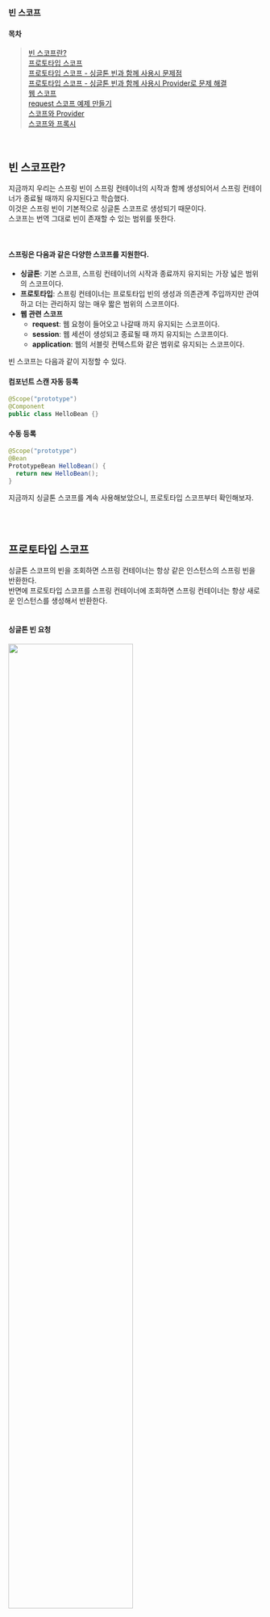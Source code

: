 ### 빈 스코프  

#### 목차  
> [빈 스코프란?](#빈-스코프란)  
> [프로토타입 스코프](#프로토타입-스코프)  
> [프로토타입 스코프 - 싱글톤 빈과 함께 사용시 문제점](#프로토타입-스코프---싱글톤-빈과-함께-사용시-문제점)  
> [프로토타입 스코프 - 싱글톤 빈과 함께 사용시 Provider로 문제 해결](#프로토타입-스코프---싱글톤-빈과-함께-사용시-provider로-문제-해결)  
> [웹 스코프](#웹-스코프)  
> [request 스코프 예제 만들기](#request-스코프-예제-만들기)  
> [스코프와 Provider](#스코프와-provider)  
> [스코프와 프록시](#스코프와-프록시)  

<br>  

## 빈 스코프란?  
지금까지 우리는 스프링 빈이 스프링 컨테이너의 시작과 함께 생성되어서 스프링 컨테이너가 종료될 때까지 유지된다고 학습했다.  
이것은 스프링 빈이 기본적으로 싱글톤 스코프로 생성되기 때문이다.  
스코프는 번역 그대로 빈이 존재할 수 있는 범위를 뜻한다.  

<br>  

#### 스프링은 다음과 같은 다양한 스코프를 지원한다.  
- **싱글톤**: 기본 스코프, 스프링 컨테이너의 시작과 종료까지 유지되는 가장 넓은 범위의 스코프이다.
- **프로토타입**: 스프링 컨테이너는 프로토타입 빈의 생성과 의존관계 주입까지만 관여하고 더는 관리하지 않는 매우 짧은 범위의 스코프이다.
- **웹 관련 스코프**
  - **request**: 웹 요청이 들어오고 나갈때 까지 유지되는 스코프이다.
  - **session**: 웹 세션이 생성되고 종료될 때 까지 유지되는 스코프이다.
  - **application**: 웹의 서블릿 컨텍스트와 같은 범위로 유지되는 스코프이다.

빈 스코프는 다음과 같이 지정할 수 있다. 

#### 컴포넌트 스캔 자동 등록
```java
@Scope("prototype")
@Component
public class HelloBean {}
```

#### 수동 등록
```java
@Scope("prototype")
@Bean
PrototypeBean HelloBean() {
  return new HelloBean();
}
```

지금까지 싱글톤 스코프를 계속 사용해보았으니, 프로토타입 스코프부터 확인해보자.

<br><br>  

## 프로토타입 스코프  
싱글톤 스코프의 빈을 조회하면 스프링 컨테이너는 항상 같은 인스턴스의 스프링 빈을 반환한다.  
반면에 프로토타입 스코프를 스프링 컨테이너에 조회하면 스프링 컨테이너는 항상 새로운 인스턴스를 생성해서 반환한다.  
<br>  

#### 싱글톤 빈 요청
<img src="https://github.com/lpromotion/Inflearn_Spring/assets/88132500/02809971-25d8-4c88-853a-2f95c095888b.png" width="70%">  

1. 싱글톤 스코프의 빈을 스프링 컨테이너에 요청한다.  
2. 스프링 컨테이너는 본인이 관리하는 스프링 빈을 반환한다.  
3. 이후에 스프링 컨테이너에 같은 요청이 와도 같은 객체 인스턴스의 스프링 빈을 반환한다.  
<br>

#### 프로토타입 빈 요청1
<img src="https://github.com/lpromotion/Inflearn_Spring/assets/88132500/36df2711-8874-430d-8d0e-68fbfed5b8fa.png" width="70%">  

1. 프로토타입 스코프의 빈을 스프링 컨테이너에 요청한다.  
2. 스프링 컨테이너는 이 시점에 프로토타입 빈을 생성하고, 필요한 의존관계를 주입한다.  
<br>

#### 프로토타입 빈 요청2
<img src="https://github.com/lpromotion/Inflearn_Spring/assets/88132500/977cfea3-1108-41a6-ae81-a612f475324e.png" width="70%">  

3. 스프링 컨테이너는 생성한 프로토타입 빈을 클라이언트에 반환한다.  
4. 이후에 스프링 컨테이너에 같은 요청이 오면 항상 새로운 프로토타입 빈을 생성해서 반환한다.  
<br>

#### 정리
여기서 **핵심은 스프링 컨테이너는 프로토타입 빈을 생성하고, 의존관계 주입, 초기화까지만 처리한다는 것이다.**  
클라이언트에 빈을 반환하고, 이후 스프링 컨테이너는 생성된 프로토타입 빈을 관리하지 않는다.  
프로토타입 빈을 관리할 책임은 프로토타입 빈을 받은 클라이언트에 있다.  
**그래서 @PreDestroy 같은 종료 메서드가 호출되지 않는다.**
<br>

코드로 확인해보자.
#### 싱글톤 스코프 빈 테스트  
```java
package hello.core.scope;

import jakarta.annotation.PostConstruct;
import jakarta.annotation.PreDestroy;
import org.assertj.core.api.Assertions;
import org.junit.jupiter.api.Test;
import org.springframework.context.annotation.AnnotationConfigApplicationContext;
import org.springframework.context.annotation.Scope;

import static org.assertj.core.api.Assertions.assertThat;

public class SingletonTest {

    @Test
    void singletonBeanFind() {
        AnnotationConfigApplicationContext ac = new AnnotationConfigApplicationContext(SingletonBean.class);
        SingletonBean singletonBean1 = ac.getBean(SingletonBean.class);
        SingletonBean singletonBean2 = ac.getBean(SingletonBean.class);
        System.out.println("singletonBean1 = " + singletonBean1);
        System.out.println("singletonBean2 = " + singletonBean2);
        assertThat(singletonBean1).isSameAs(singletonBean2);

        ac.close();
    }

    @Scope("singleton")
    static class SingletonBean {
        @PostConstruct
        public void init() {
            System.out.println("SingletoneBean.init");
        }
        
        @PreDestroy
        public void destroy() {
            System.out.println("SingletoneBean.destroy");
        }
    }
}
```
먼저 싱글톤 스코프의 빈을 조회하는 `singletonBeanFind()` 테스트를 실행해보자.

#### 실행결과
```text
SingletoneBean.init
singletonBean1 = hello.core.scope.SingletonTest$SingletonBean@7cd1ac19
singletonBean2 = hello.core.scope.SingletonTest$SingletonBean@7cd1ac19
23:18:45.835 [Test worker] DEBUG o.s.c.a.AnnotationConfigApplicationContext --
                Closing org.springframework.context.annotation.AnnotationConfigApplicationContext@62f68dff, started on Sun Jan 28 23:18:45 KST 2024
SingletoneBean.destroy
```

- 초기화 메서드를 실행하고,
- 같은 인스턴스의 빈을 조회하고,
- 종료 메서드까지 정상 호출 된 것을 확인할 수 있다.
<br>

#### 프로토타입 스코프 빈 테스트
```java
package hello.core.scope;

import jakarta.annotation.PostConstruct;
import jakarta.annotation.PreDestroy;
import org.assertj.core.api.Assertions;
import org.junit.jupiter.api.Test;
import org.springframework.context.annotation.AnnotationConfigApplicationContext;
import org.springframework.context.annotation.Scope;

import static org.assertj.core.api.Assertions.*;

public class PrototypeTest {

    @Test
    void prototypeBeanFind() {
        AnnotationConfigApplicationContext ac = new AnnotationConfigApplicationContext(PrototypeBean.class);
        System.out.println("find prototypeBean1");
        PrototypeBean prototypeBean1 = ac.getBean(PrototypeBean.class);
        System.out.println("find prototypeBean2");
        PrototypeBean prototypeBean2 = ac.getBean(PrototypeBean.class);
        System.out.println("prototypeBean1 = " + prototypeBean1);
        System.out.println("prototypeBean2 = " + prototypeBean2);
        assertThat(prototypeBean1).isNotSameAs(prototypeBean2);

        ac.close();
    }

    @Scope("prototype")
    static class PrototypeBean {
        @PostConstruct
        public void init() {
            System.out.println("PrototypeBean.init");
        }

        @PreDestroy
        public void destroy() {
            System.out.println("PrototypeBean.destroy");
        }
    }
}
```
프로토타입 스코프의 빈을 조회하는 `prototypeBeanFind()` 테스트를 실행해보자.

#### 실행 결과
```text
find prototypeBean1
PrototypeBean.init
find prototypeBean2
PrototypeBean.init
prototypeBean1 = hello.core.scope.PrototypeTest$PrototypeBean@7cd1ac19
prototypeBean2 = hello.core.scope.PrototypeTest$PrototypeBean@2f40a43
23:25:15.386 [Test worker] DEBUG o.s.c.a.AnnotationConfigApplicationContext --
                Closing org.springframework.context.annotation.AnnotationConfigApplicationContext@62f68dff, started on Sun Jan 28 23:25:15 KST 2024
```

- 싱글톤 빈은 스프링 컨테이너 생성 시점에 초기화 메서드가 실행 되지만, 프로토타입 스코프의 빈은 스프링 컨테이너에서 빈을 조회할 때 생성되고, 초기화 메서드도 실행된다.
- 프로토타입 빈을 2번 조회했으므로 완전히 다른 스프링 빈이 생성되고, 초기화도 2번 실행된 것을 확인할 수 있다.
- 싱글톤 빈은 스프링 컨테이너가 관리하기 때문에 스프링 컨테이너가 종료될 때 빈의 종료 메서드가 실행되지만, 프로토타입 빈은 스프링 컨테이너가 생성과 의존관계 주입 그리고 초기화 까지만 관여하고, 더는 관리하지 않는다. 따라서 프로토타입 빈은 스프링 컨테이너가 종료될 때 @PreDestroy 같은 종료 메서드가 전혀 실행되지 않는다.

```java
prototypeBean1.destroy();
prototypeBean2.destroy();
ac.close();
```
종료하려면 위와 같이 직접 종료해야함.
<br>  

#### 프로토타입 빈의 특징 정리
- 스프링 컨테이너에 요청할 때 마다 새로 생성된다.
- 스프링 컨테이너는 프로토타입 빈의 생성과 의존관계 주입 그리고 초기화까지만 관여한다.
- 종료 메서드가 호출되지 않는다.
- 그래서 프로토타입 빈은 프로토타입 빈을 조회한 클라이언트가 관리해야 한다. 종료 메서드에 대한 호출도 클라이언트가 직접 해야한다.

<br><br>  

## 프로토타입 스코프 - 싱글톤 빈과 함께 사용시 문제점  
스프링 컨테이너에 프로토타입 스코프의 빈을 요청하면 항상 새로운 객체 인스턴스를 생성해서 반환한다. 
 
하지만 싱글톤 빈과 함께 사용할 때는 의도한 대로 잘 동작하지 않으므로 주의해야 한다. 그림과 코드로 설명하겠다.  
먼저 스프링 컨테이너에 프로토타입 빈을 직접 요청하는 예제를 보자.  

### 프로토타입 빈 직접 요청
#### 스프링 컨테이너에 프로토타입 빈 직접 요청1
<img src="https://github.com/lpromotion/Inflearn_Spring/assets/88132500/59aede96-a229-4daf-9209-144a84ada2f0.png" width="70%">  

1. 클라이언트A는 스프링 컨테이너에 프로토타입 빈을 요청한다.
2. 스프링 컨테이너는 프로토타입 빈을 새로 생성해서 반환(x01)한다. 해당 빈의 count 필드 값은 0이다.
3. 클라이언트는 조회한 프로토타입 빈에 `addCount()`를 호출하면서 count 필드를 +1 한다.
결과적으로 프로토타입 빈(x01)의 count는 1이 된다.
<br>

#### 스프링 컨테이너에 프로토타입 빈 직접 요청2  
<img src="https://github.com/lpromotion/Inflearn_Spring/assets/88132500/365f5960-56a8-49b7-a747-9ceef8a0a038.png" width="70%">  

1. 클라이언트B는 스프링 컨테이너에 프로토타입 빈을 요청한다.
2. 스프링 컨테이너는 프로토타입 빈을 새로 생성해서 반환(x02)한다. 해당 빈의 count 필드 값은 0이다.
3. 클라이언트는 조회한 프로토타입 빈에 addCount() 를 호출하면서 count 필드를 +1 한다.
결과적으로 프로토타입 빈(x02)의 count는 1이 된다.
<br>

#### 코드로 확인  
```java
package hello.core.scope;

import jakarta.annotation.PostConstruct;
import jakarta.annotation.PreDestroy;
import org.assertj.core.api.Assertions;
import org.junit.jupiter.api.Test;
import org.springframework.context.annotation.AnnotationConfigApplicationContext;
import org.springframework.context.annotation.Scope;

import static org.assertj.core.api.Assertions.*;

public class SingletonWithPrototypeTest1 {

    @Test
    void prototypeFind() {
        AnnotationConfigApplicationContext ac = new AnnotationConfigApplicationContext(PrototypeBean.class);
        PrototypeBean prototypeBean1 = ac.getBean(PrototypeBean.class);
        prototypeBean1.addCount();
        assertThat(prototypeBean1.getCount()).isEqualTo(1);

        PrototypeBean prototypeBean2 = ac.getBean(PrototypeBean.class);
        prototypeBean2.addCount();
        assertThat(prototypeBean2.getCount()).isEqualTo(1);
    }

    @Scope("prototype")
    static class PrototypeBean {
        private int count = 0;

        public void addCount() {
            count++;
        }

        public int getCount() {
            return count;
        }

        @PostConstruct
        public void init() {
            System.out.println("PrototypeBean.init " + this); // 나의 참조값
        }

        @PreDestroy
        public void destroy() {
            System.out.println("PrototypeBean.destry");
        }
    }
}
```

#### 실행결과
```text
PrototypeBean.init hello.core.scope.SingletonWithPrototypeTest1$PrototypeBean@22db8f4
PrototypeBean.init hello.core.scope.SingletonWithPrototypeTest1$PrototypeBean@77e2a6e2
```
<br>

### 싱글톤 빈에서 프로토타입 빈 사용
이번에는 `clientBean`이라는 싱글톤 빈이 의존관계 주입을 통해서 프로토타입 빈을 주입받아서 사용하는 예를 보자.

#### 싱글톤에서 프로토타입 빈 사용1
<img src="https://github.com/lpromotion/Inflearn_Spring/assets/88132500/4762e3c7-ead0-42c6-9d88-cf2ed8ecabe2.png" width="70%">  

`clientBean`은 싱글톤이므로, 보통 스프링 컨테이너 생성 시점에 함께 생성되고, 의존관계 주입도 발생한다.  
1. `clientBean`은 의존관계 자동 주입을 사용한다. 주입 시점에 스프링 컨테이너에 프로토타입 빈을 요청한다.  
2. 스프링 컨테이너는 프로토타입 빈을 생성해서 `clientBean`에 반환한다. 프로토타입 빈의 `count`필드 값은 0이다.  
이제 `clientBean`은 프로토타입 빈을 내부 필드에 보관한다. (정확히는 참조값을 보관한다.)  
<br>

#### 싱글톤에서 프로토타입 빈 사용2
<img src="https://github.com/lpromotion/Inflearn_Spring/assets/88132500/0f5ce8f8-a800-465b-8ee6-99c6067c4560.png" width="70%">  

클라이언트 A는 `clientBean`을 스프링 컨테이너에 요청해서 받는다.싱글톤이므로 항상 같은 `clientBean`이 반환된다.  
3. 클라이언트 A는 `clientBean.logic()`을 호출한다.  
4. `clientBean`은 prototypeBean의 `addCount()`를 호출해서 프로토타입 빈의 count를 증가한다. count값이 1이 된다.  
<br>

#### 싱글톤에서 프로토타입 빈 사용3
<img src="https://github.com/lpromotion/Inflearn_Spring/assets/88132500/5f3ae061-b4b1-444f-9d81-f56539224af0.png" width="70%">  

클라이언트 B는 `clientBean`을 스프링 컨테이너에 요청해서 받는다.싱글톤이므로 항상 같은 `clientBean`이 반환된다.  
**여기서 중요한 점이 있는데, clientBean이 내부에 가지고 있는 프로토타입 빈은 이미 과거에 주입이 끝난 빈이다. 주입 시점에 스프링 컨테이너에 요청해서 프로토타입 빈이 새로 생성이 된 것이지, 사용 할 때마다 새로 생성되는 것이 아니다!**  
5. 클라이언트 B는 `clientBean.logic()`을 호출한다.  
6. `clientBean`은 prototypeBean의 `addCount()`를 호출해서 프로토타입 빈의 count를 증가한다. 원래 count 값이 1이었으므로 2가 된다.  
<br>

#### 테스트 코드
```java
package hello.core.scope;

import jakarta.annotation.PostConstruct;
import jakarta.annotation.PreDestroy;
import org.assertj.core.api.Assertions;
import org.junit.jupiter.api.Test;
import org.springframework.beans.factory.annotation.Autowired;
import org.springframework.context.annotation.AnnotationConfigApplicationContext;
import org.springframework.context.annotation.Scope;

import static org.assertj.core.api.Assertions.*;

public class SingletonWithPrototypeTest1 {

    @Test
    void singletonClientUsePrototype() {
        AnnotationConfigApplicationContext ac =
                new AnnotationConfigApplicationContext(PrototypeBean.class, ClientBean.class);
        ClientBean clientBean1 = ac.getBean(ClientBean.class);
        int count1 = clientBean1.logic();
        assertThat(count1).isEqualTo(1);

        ClientBean clientBean2 = ac.getBean(ClientBean.class);
        int count2 = clientBean2.logic();
        assertThat(count2).isEqualTo(2);
    }

    @Scope("singleton") // 생략해도 됨. 디폴트값임
    static class ClientBean {
        private final PrototypeBean prototypeBean; // 생성시점에 주입

        @Autowired
        public ClientBean(PrototypeBean prototypeBean) {
            this.prototypeBean = prototypeBean;
        }

        public int logic() {
            prototypeBean.addCount(); // 생성시점에 주입된 prototypeBean을 사용함
            return prototypeBean.getCount();
        }
    }

    @Scope("prototype")
    static class PrototypeBean {
        private int count = 0;

        public void addCount() {
            count++;
        }

        public int getCount() {
            return count;
        }

        @PostConstruct
        public void init() {
            System.out.println("PrototypeBean.init " + this); // 나의 참조값
        }

        @PreDestroy
        public void destroy() {
            System.out.println("PrototypeBean.destry");
        }
    }
}
```

#### 실행결과
```text
PrototypeBean.init hello.core.scope.SingletonWithPrototypeTest1$PrototypeBean@5bbc9f97
```

스프링은 일반적으로 싱글톤 빈을 사용하므로, 싱글톤 빈이 프로토타입 빈을 사용하게 된다.  
그런데 싱글톤 빈은 생성시점에만 의존관계 주입을 받기 때문에, 프로토타입 빈이 새로 생성되기는 하지만, 싱글톤 빈과 함께 계속 유지되는 것이 문제다.
<br>

아마 원하는 것이 이런 것은 아닐 것이다. 프로토타입 빈을 주입 시점에만 새로 생성하는게 아니라, 사용할 때 마다 새로생성해서 사용하는 것을 원할 것이다.  
<br>

> **참고**: 여러 빈에서 같은 프로토타입 빈을 주입 받으면, 주입 받는 시점에 각각 새로운 프로토타입 빈이 생성된다.  
> 예를 들어서 clientA, clientB가 각각 의존관계 주입을 받으면 각각 다른 인스턴스의 프로토타입 빈을 주입 받는다.  
> clientA prototypeBean@x01  
> clientB prototypeBean@x02  
> 물론 사용할 때 마다 새로 생성되는 것은 아니다.

<br><br>  

## 프로토타입 스코프 - 싱글톤 빈과 함께 사용시 Provider로 문제 해결  
싱글톤 빈과 프로토타입 빈을 함께 사용할 때, 어떻게 하면 사용할 때 마다 항상 새로운 프로토타입 빈을 생성할 수 있을까?  
<br>

### 스프링 컨테이너에 요청
가장 간단한 방법은 싱글톤 빈이 프로토타입을 사용할 때 마다 스프링 컨테이너에 새로 요청하는 것이다.
```java
```
